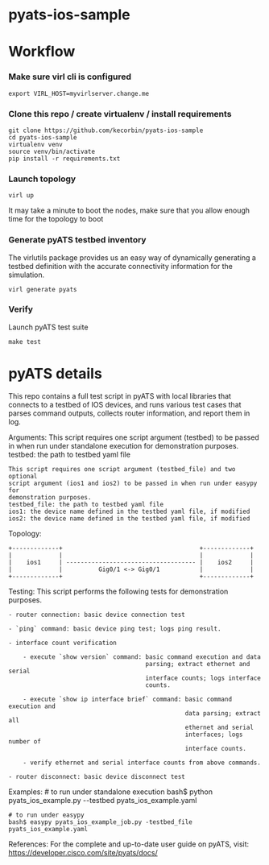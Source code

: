 # pyats-ios-sample


# Workflow

### Make sure virl cli is configured

```
export VIRL_HOST=myvirlserver.change.me
```

### Clone this repo / create virtualenv / install requirements

```
git clone https://github.com/kecorbin/pyats-ios-sample
cd pyats-ios-sample
virtualenv venv
source venv/bin/activate
pip install -r requirements.txt

```

### Launch topology

```
virl up
```
It may take a minute to boot the nodes, make sure that you allow enough time for
the topology to boot


### Generate pyATS testbed inventory

The virlutils package provides us an easy way of dynamically generating a testbed
definition with the accurate connectivity information for the simulation. 

```
virl generate pyats
```


### Verify

Launch pyATS test suite

```
make test
```



# pyATS details

This repo contains a full test script in pyATS with local libraries that connects to a
testbed of IOS devices, and runs various test cases that parses command outputs,
collects router information, and report them in log.

Arguments:
    This script requires one script argument (testbed) to be passed in when run
    under standalone execution for demonstration purposes.
    testbed: the path to testbed yaml file

    This script requires one script argument (testbed_file) and two optional
    script argument (ios1 and ios2) to be passed in when run under easypy for
    demonstration purposes.
    testbed_file: the path to testbed yaml file
    ios1: the device name defined in the testbed yaml file, if modified
    ios2: the device name defined in the testbed yaml file, if modified

Topology:

    +-------------+                                      +-------------+
    |             |                                      |             |
    |    ios1     | ------------------------------------ |    ios2     |
    |             |          Gig0/1 <-> Gig0/1           |             |
    +-------------+                                      +-------------+

Testing:
    This script performs the following tests for demonstration purposes.

    - router connection: basic device connection test

    - `ping` command: basic device ping test; logs ping result.

    - interface count verification

        - execute `show version` command: basic command execution and data
                                          parsing; extract ethernet and serial
                                          interface counts; logs interface
                                          counts.

        - execute `show ip interface brief` command: basic command execution and
                                                     data parsing; extract all
                                                     ethernet and serial
                                                     interfaces; logs number of
                                                     interface counts.

        - verify ethernet and serial interface counts from above commands.

    - router disconnect: basic device disconnect test

Examples:
    # to run under standalone execution
    bash$ python pyats_ios_example.py --testbed pyats_ios_example.yaml

    # to run under easypy
    bash$ easypy pyats_ios_example_job.py -testbed_file pyats_ios_example.yaml

References:
   For the complete and up-to-date user guide on pyATS, visit:
    https://developer.cisco.com/site/pyats/docs/
